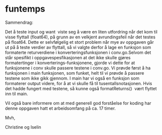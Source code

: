 # funtemps

Sammendrag:

Det å teste input og want  viste seg å være en liten utfordring når det kom til visse flyttall (float64), på grunn av en velkjent avrundingsfeil når det testes på float64. Dette er selvfølgelig et stort problem når mye av oppgaven går ut på å teste verdier av flyttall, så vi valgte derfor å lage en funksjon som formaterte returverdiene i konverteringsfunksjonen i conv.go.Selvom det står spesifikt i oppgavespesfikasjonen at det ikke skulle gjøres formatertinger i konverterings-funksjonene, gjorde vi dette for at funksjonene i conv skulle passere testene i conv.go. Vi prøvde først å ha funksjonen i main funksjonen, som funket, helt til vi prøvde å passere testene som ikke gikk gjennom. I main har vi også en funksjon som formaterer output videre, for å at vi skulle få til tusentallsnotasjonen. Hvis det hadde fungert med testene, så kunne også formatReturns()  vært flyttet inn til main.


Vil også bare informere om at med generell god forståelse for koding har denne oppgaven hatt et arbeidsomfang på ca. 17 timer.


Mvh,

Christine og Iselin